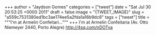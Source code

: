 
+++
author = "Jaydson Gomes"
categories = ["tweet"]
date = "Sat Jul 30 20:53:25 +0000 2011"
draft = false
image = "{TWEET_IMAGE}"
slug = "a559c7531380ed1bc3ae174ee5a2fda1a16b9dc8"
tags = ["tweet"]
title = """I'm at Armelin Confeitari..."""
+++
I'm at Armelin Confeitaria (Av. Otto Niemeyer 2440, Porto Alegre) http://4sq.com/nDOTya
